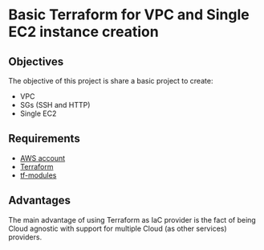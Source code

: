 # Basic Terraform for VPC and Single EC2 instance creation

## Objectives
The objective of this project is share a basic project to create:

- VPC
- SGs (SSH and HTTP)
- Single EC2

## Requirements

- [AWS account](https://aws.amazon.com/free/)
- [Terraform](https://www.terraform.io/)
- [tf-modules](https://github.com/fervartel/tf-modules)

## Advantages
The main advantage of using Terraform as IaC provider is the fact of being Cloud agnostic with support for multiple Cloud (as other services) providers.